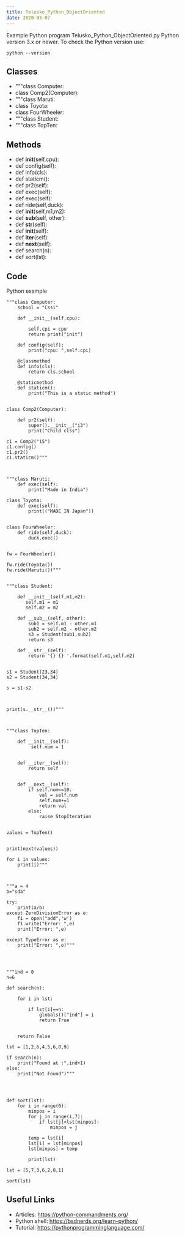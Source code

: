 ```yaml
---
title: Telusko_Python_ObjectOriented
date: 2020-05-07
---
```

Example Python program Telusko_Python_ObjectOriented.py
Python version 3.x or newer.
To check the Python version use:

    python --version


## Classes

* """class Computer:
* class Comp2(Computer):
* """class Maruti:
* class Toyota:
* class FourWheeler:
* """class Student:
* """class TopTen:

## Methods

* def __init__(self,cpu):
* def config(self):
* def info(cls):
* def staticm():
* def pr2(self):
* def exec(self):
* def exec(self):
* def ride(self,duck):
* def __init__(self,m1,m2):
* def __sub__(self, other):
* def __str__(self):
* def __init__(self):
* def __iter__(self):
* def __next__(self):
* def search(n):
* def sort(lst):

## Code

Python example

    
    
    """class Computer:
        school = "Cssi"
    
        def __init__(self,cpu):
    
            self.cpi = cpu
            return print("init")
    
        def config(self):
            print("cpu: ",self.cpi)
    
        @classmethod
        def info(cls):
            return cls.school
    
        @staticmethod
        def staticm():
            print("This is a static method")
    
    
    class Comp2(Computer):
    
        def pr2(self):
            super().__init__("i3")
            print("Child clss")
    
    c1 = Comp2("i5")
    c1.config()
    c1.pr2()
    c1.staticm()"""
    
    
    
    """class Maruti:
        def exec(self):
            print("Made in India")
    
    class Toyota:
        def exec(self):
            print(("MADE IN Japan"))
    
    
    class FourWheeler:
        def ride(self,duck):
            duck.exec()
    
    
    fw = FourWheeler()
    
    fw.ride(Toyota())
    fw.ride(Maruti())"""
    
    
    """class Student:
    
        def __init__(self,m1,m2):
           self.m1 = m1
           self.m2 = m2
    
        def __sub__(self, other):
            sub1 = self.m1 - other.m1
            sub2 = self.m2 - other.m2
            s3 = Student(sub1,sub2)
            return s3
    
        def __str__(self):
            return '{} {} '.format(self.m1,self.m2)
    
    
    s1 = Student(23,34)
    s2 = Student(34,34)
    
    s = s1-s2
    
    
    
    print(s.__str__())"""
    
    
    
    """class TopTen:
    
        def __init__(self):
             self.num = 1
    
    
        def __iter__(self):
            return self
    
    
        def __next__(self):
            if self.num<=10:
                val = self.num
                self.num+=1
                return val
            else:
                raise StopIteration
    
    
    values = TopTen()
    
    
    print(next(values))
    
    for i in values:
        print(i)"""
    
    
    
    """a = 4
    b="sda"
    
    try:
        print(a/b)
    except ZeroDivisionError as e:
        f1 = open("add",'w')
        f1.write("Error: ",e)
        print("Error: ",e)
    
    except TypeError as e:
        print("Error: ",e)"""
    
    
    
    
    """ind = 0
    n=6
    
    def search(n):
    
        for i in lst:
    
            if lst[i]==n:
                globals()["ind"] = i
                return True
    
    
        return False
    
    lst = [1,2,6,4,5,6,8,9]
    
    if search(n):
        print("Found at :",ind+1)
    else:
        print("Not Found")"""
    
    
    
    
    def sort(lst):
        for i in range(6):
            minpos = i
            for j in range(i,7):
                if lst[j]<lst[minpos]:
                    minpos = j
    
            temp = lst[i]
            lst[i] = lst[minpos]
            lst[minpos] = temp
    
            print(lst)
    
    lst = [5,7,3,6,2,8,1]
    
    sort(lst)
    

## Useful Links

- Articles: https://python-commandments.org/
- Python shell: https://bsdnerds.org/learn-python/
- Tutorial: https://pythonprogramminglanguage.com/
